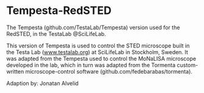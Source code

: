 # Tempesta-RedSTED
The Tempesta (github.com/TestaLab/Tempesta) version used for the RedSTED, in the TestaLab @SciLifeLab.

This version of Tempesta is used to control the STED microscope built in the Testa Lab (www.testalab.org) at SciLifeLab in Stockholm, Sweden. It was adapted from the Tempesta used to control the MoNaLISA microscope developed in the lab, which in turn was adapted from the Tormenta custom-written microscope-control software (github.com/fedebarabas/tormenta).

Adaption by:
Jonatan Alvelid

